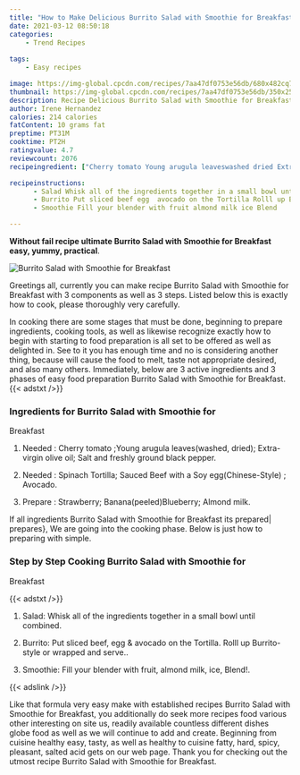 ```yaml
---
title: "How to Make Delicious Burrito Salad with Smoothie for Breakfast"
date: 2021-03-12 08:50:18
categories:
    - Trend Recipes
    
tags:
    - Easy recipes

image: https://img-global.cpcdn.com/recipes/7aa47df0753e56db/680x482cq70/burrito-salad-with-smoothie-for-breakfast-recipe-main-photo.jpg
thumbnail: https://img-global.cpcdn.com/recipes/7aa47df0753e56db/350x250cq70/burrito-salad-with-smoothie-for-breakfast-recipe-main-photo.jpg
description: Recipe Delicious Burrito Salad with Smoothie for Breakfast with 3 ingredients and 3 stages of easy cooking.
author: Irene Hernandez
calories: 214 calories
fatContent: 10 grams fat
preptime: PT31M
cooktime: PT2H
ratingvalue: 4.7
reviewcount: 2076
recipeingredient: ["Cherry tomato Young arugula leaveswashed dried Extravirgin olive oil Salt and freshly ground black pepper", "Spinach Tortilla Sauced Beef with a Soy eggChineseStyle  Avocado", "Strawberry BananapeeledBlueberry Almond milk"]

recipeinstructions: 
      - Salad Whisk all of the ingredients together in a small bowl until combined 
      - Burrito Put sliced beef egg  avocado on the Tortilla Rolll up Burritostyle or wrapped and serve 
      - Smoothie Fill your blender with fruit almond milk ice Blend

---
```




**Without fail recipe ultimate Burrito Salad with Smoothie for 
Breakfast easy, yummy, practical**. 


![Burrito Salad with Smoothie for 
Breakfast](https://img-global.cpcdn.com/recipes/7aa47df0753e56db/680x482cq70/burrito-salad-with-smoothie-for-breakfast-recipe-main-photo.jpg "Burrito Salad with Smoothie for 
Breakfast")




Greetings all, currently you can make recipe Burrito Salad with Smoothie for 
Breakfast with 3 components as well as 3 steps. Listed below this is exactly how to cook, please thoroughly very carefully.

In cooking there are some stages that must be done, beginning to prepare ingredients, cooking tools, as well as likewise recognize exactly how to begin with starting to food preparation is all set to be offered as well as delighted in. See to it you has enough time and no is considering another thing, because will cause the food to melt, taste not appropriate desired, and also many others. Immediately, below are 3 active ingredients and 3 phases of easy food preparation Burrito Salad with Smoothie for 
Breakfast.
{{< adstxt />}}

### Ingredients for Burrito Salad with Smoothie for 
Breakfast


1. Needed  : Cherry tomato ;Young arugula leaves(washed, dried); Extra-virgin olive oil; Salt and freshly ground black pepper.

1. Needed  : Spinach Tortilla; Sauced Beef with a Soy egg(Chinese-Style) ; Avocado.

1. Prepare  : Strawberry; Banana(peeled)Blueberry; Almond milk.



If all ingredients Burrito Salad with Smoothie for 
Breakfast its prepared| prepares}, We are going into the cooking phase. Below is just how to preparing with simple.

### Step by Step Cooking Burrito Salad with Smoothie for 
Breakfast

{{< adstxt />}}


1. Salad: Whisk all of the ingredients together in a small bowl until combined.



1. Burrito: Put sliced beef, egg &amp; avocado on the Tortilla. Rolll up Burrito-style or wrapped and serve..



1. Smoothie: Fill your blender with fruit, almond milk, ice, Blend!.





{{< adslink />}}

Like that formula very easy make with established recipes Burrito Salad with Smoothie for 
Breakfast, you additionally do seek more recipes food various other interesting on site us, readily available countless different dishes globe food as well as we will continue to add and create. Beginning from cuisine healthy easy, tasty, as well as healthy to cuisine fatty, hard, spicy, pleasant, salted acid gets on our web page. Thank you for checking out the utmost recipe Burrito Salad with Smoothie for 
Breakfast.
